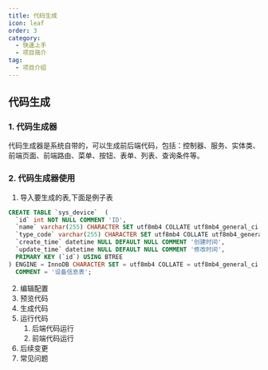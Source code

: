 ```yaml
---
title: 代码生成
icon: leaf
order: 3
category:
  - 快速上手
  - 项目简介
tag:
  - 项目介绍
---
```

## 代码生成

### 1. 代码生成器

代码生成器是系统自带的，可以生成前后端代码，包括：控制器、服务、实体类、前端页面、前端路由、菜单、按钮、表单、列表、查询条件等。

### 2. 代码生成器使用

1. 导入要生成的表,下面是例子表
```sql
CREATE TABLE `sys_device`  (
  `id` int NOT NULL COMMENT 'ID',
  `name` varchar(255) CHARACTER SET utf8mb4 COLLATE utf8mb4_general_ci NULL DEFAULT NULL COMMENT '名称',
  `type_code` varchar(255) CHARACTER SET utf8mb4 COLLATE utf8mb4_general_ci NULL DEFAULT NULL COMMENT '类型',
  `create_time` datetime NULL DEFAULT NULL COMMENT '创建时间',
  `update_time` datetime NULL DEFAULT NULL COMMENT '修改时间',
  PRIMARY KEY (`id`) USING BTREE
) ENGINE = InnoDB CHARACTER SET = utf8mb4 COLLATE = utf8mb4_general_ci ROW_FORMAT = Dynamic
  COMMENT = '设备信息表';
```
2. 编辑配置
3. 预览代码
4. 生成代码
5. 运行代码
   1. 后端代码运行
   2. 前端代码运行
6. 后续变更
7. 常见问题